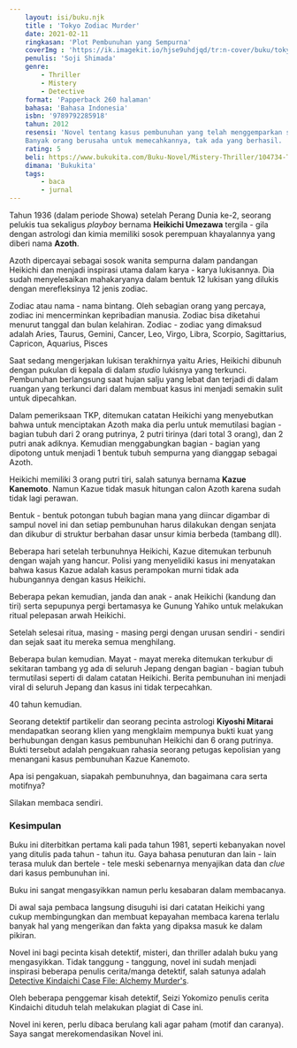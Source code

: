 ```yaml
---
    layout: isi/buku.njk
    title : 'Tokyo Zodiac Murder'
    date: 2021-02-11
    ringkasan: 'Plot Pembunuhan yang Sempurna'
    coverImg : 'https://ik.imagekit.io/hjse9uhdjqd/tr:n-cover/buku/tokyoZodiac_63UXUNXEd.jpg'
    penulis: 'Soji Shimada'
    genre: 
        - Thriller
        - Mistery
        - Detective
    format: 'Papperback 260 halaman'
    bahasa: 'Bahasa Indonesia'
    isbn: '9789792285918'
    tahun: 2012
    resensi: 'Novel tentang kasus pembunuhan yang telah menggemparkan seluruh Jepang. pembunuhan yang melibatkan keluarga Umezawa dan orang-orang di sekitar keluarga tersebut. Selama lebih dari empat puluh tahun, kasus ini menjadi misteri.
    Banyak orang berusaha untuk memecahkannya, tak ada yang berhasil. '
    rating: 5
    beli: https://www.bukukita.com/Buku-Novel/Mistery-Thriller/104734-The-Tokyo-Zodiac-Murders-Pembunuhan-Zodiac-Tokyo.html
    dimana: 'Bukukita'
    tags: 
        - baca
        - jurnal
---
```


Tahun 1936 (dalam periode Showa) setelah Perang Dunia ke-2, seorang pelukis tua sekaligus *playboy* bernama **Heikichi Umezawa** tergila - gila dengan astrologi dan kimia memiliki sosok perempuan khayalannya yang diberi nama **Azoth**.

Azoth dipercayai sebagai sosok wanita sempurna dalam pandangan Heikichi dan menjadi inspirasi utama dalam karya - karya lukisannya. Dia sudah menyelesaikan mahakaryanya dalam bentuk 12 lukisan yang dilukis dengan merefleksinya 12 jenis zodiac.

 <p class="sidenote">Zodiac atau nama - nama bintang. Oleh sebagian orang yang percaya, zodiac ini mencerminkan kepribadian manusia. Zodiac bisa diketahui menurut tanggal dan bulan kelahiran. Zodiac - zodiac yang dimaksud adalah Aries, Taurus, Gemini, Cancer, Leo, Virgo, Libra, Scorpio, Sagittarius, Capricon, Aquarius, Pisces</p>

Saat sedang mengerjakan lukisan terakhirnya yaitu Aries, Heikichi dibunuh dengan pukulan di kepala di dalam *studio* lukisnya yang terkunci. Pembunuhan berlangsung saat hujan salju yang lebat dan terjadi di dalam ruangan yang terkunci dari dalam membuat kasus ini menjadi semakin sulit untuk dipecahkan.

Dalam pemeriksaan TKP, ditemukan catatan Heikichi yang menyebutkan bahwa untuk menciptakan Azoth maka dia perlu untuk memutilasi bagian - bagian tubuh dari 2 orang putrinya, 2 putri tirinya (dari total 3 orang), dan 2 putri anak adiknya. Kemudian menggabungkan bagian - bagian yang dipotong untuk menjadi 1 bentuk tubuh sempurna yang dianggap sebagai Azoth.

Heikichi memiliki 3 orang putri tiri, salah satunya bernama <b>Kazue Kanemoto</b>. Namun Kazue tidak masuk hitungan calon Azoth karena sudah tidak lagi perawan.

 <p class="sidenote">Bentuk - bentuk potongan tubuh bagian mana yang diincar digambar di sampul novel ini dan setiap pembunuhan harus dilakukan dengan senjata dan dikubur di struktur berbahan dasar unsur kimia berbeda (tambang dll).</p>

Beberapa hari setelah terbunuhnya Heikichi, Kazue ditemukan terbunuh dengan wajah yang hancur. Polisi yang menyelidiki kasus ini menyatakan bahwa kasus Kazue adalah kasus perampokan murni tidak ada hubungannya dengan kasus Heikichi. 

Beberapa pekan kemudian, janda dan anak - anak Heikichi (kandung dan tiri) serta sepupunya pergi bertamasya ke Gunung Yahiko untuk melakukan ritual pelepasan arwah Heikichi. 

Setelah selesai ritua, masing - masing pergi dengan urusan sendiri - sendiri dan sejak saat itu mereka semua menghilang.

Beberapa bulan kemudian. Mayat - mayat mereka ditemukan terkubur di sekitaran tambang yg ada di seluruh Jepang dengan bagian - bagian tubuh termutilasi seperti di dalam catatan Heikichi. Berita pembunuhan ini menjadi viral di seluruh Jepang dan kasus ini tidak terpecahkan.

40 tahun kemudian.

Seorang detektif partikelir dan seorang pecinta astrologi **Kiyoshi Mitarai** mendapatkan seorang klien yang mengklaim mempunya bukti kuat yang berhubungan dengan kasus pembunuhan Heikichi dan 6 orang putrinya. Bukti tersebut adalah pengakuan rahasia seorang petugas kepolisian yang menangani kasus pembunuhan Kazue Kanemoto.

Apa isi pengakuan, siapakah pembunuhnya, dan bagaimana cara serta motifnya? 

Silakan membaca sendiri. 

### Kesimpulan

Buku ini diterbitkan pertama kali pada tahun 1981, seperti kebanyakan novel yang ditulis pada tahun - tahun itu. Gaya bahasa penuturan dan lain - lain terasa muluk dan bertele - tele meski sebenarnya menyajikan data dan *clue* dari kasus pembunuhan ini.

Buku ini sangat mengasyikkan namun perlu kesabaran dalam membacanya.

Di awal saja pembaca langsung disuguhi isi dari catatan Heikichi yang cukup membingungkan dan membuat kepayahan membaca karena terlalu banyak hal yang mengerikan dan fakta yang dipaksa masuk ke dalam pikiran.

Novel ini bagi pecinta kisah detektif, misteri, dan thriller adalah buku yang mengasyikkan. Tidak tanggung - tanggung, novel ini sudah menjadi inspirasi beberapa penulis cerita/manga detektif, salah satunya adalah [Detective Kindaichi Case File: Alchemy Murder's](https://www.bukalapak.com/p/hobi-koleksi/buku/komik/12hamll-jual-kindaichi-alchemy-murder-case-1-2?from=list-product&pos=13).

 <p class="sidenote">Oleh beberapa penggemar kisah detektif, Seizi Yokomizo penulis cerita Kindaichi dituduh telah melakukan plagiat di Case ini.</p>

Novel ini keren, perlu dibaca berulang kali agar paham (motif dan caranya). Saya sangat merekomendasikan Novel ini.
